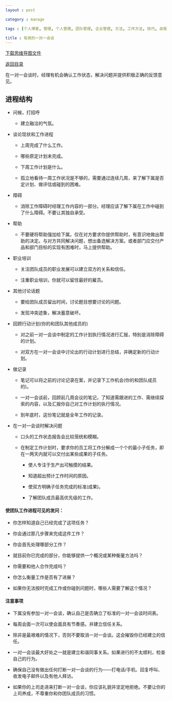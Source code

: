 ```yaml
---
layout : post

category : manage

tags : [个人博客, 管理, 个人管理, 团队管理, 企业管理, 方法, 工作方法, 技巧, 自我提升]

title : 有效的一对一会谈
---
```


[下载思维导图文件](https://www.mindmeister.com/external/drive/do_open?file_id=0B6K98da0px63b0RnNlJRdFhJSWM)

[返回目录](/manage/2013/04/07/Behind-closed-doors-secrets-of-great-management/)

在一对一会谈时，经理有机会确认工作状态，解决问题并提供积极正确的反馈意见。

## 进程结构

- 问候，打招呼

    - 建立融洽的气氛。

- 谈论现状和工作进程

    - 上周完成了什么工作。

    - 哪些原定计划未完成。

    - 下周工作计划是什么。

    - 孤立地看待一周工作状况是不够的，需要通过连续几周，来了解下属是否定计划、做评估或碰到的困难。

- 障碍

    - 消除工作障碍时经理工作内容的一部分。经理应该了解下属在工作中碰到了什么障碍。不要让其独自承受。

- 帮助

    - 不要硬将帮助强加给下属。仅在对方要求你提供帮助时，有意识地做出帮助的决定。与对方共同解决问题，想出备选解决方案。或者部门应交付产品和部门目标的实现有困难时，马上提供帮助。

- 职业培训

    - 关注团队成员的职业发展可以建立双方的关系和信任。

    - 注重职业培训，你就可以留住最好的雇员。

- 其他讨论话题

    - 要给团队成员留出时间，讨论题目想要讨论的问题。

    - 发现冲突迹象，解决蓄意破坏。

- 回顾行动计划(你的和团队其他成员的)

    - 对之前一对一会谈中制定的工作计划执行情况进行汇报，特别是消除障碍的计划。

    - 对双方在一对一会谈中讨论出的行动计划进行总结，并确定新的行动计划。

- 做记录

    - 笔记可以将之前的讨论记录在案，并记录下工作机会(你的和团队成员的)。

    - 一对一会谈前，回顾前几周会议的笔记，了知道需跟进的工作、需继续探索的内容，以及汇报你自己对工作计划的执行情况。

    - 到年底时，这份笔记就是全年工作的记录。

- 在一对一会谈时解决问题

    - 口头的工作状态报告会比较笼统和模糊。

    - 在制定工作计划时，要求你的员工将工作分解成一个个的最小子任务，即在一两天内就可以交付出某些成果的子任务。

        - 使人专注于生产出可触摸的结果。
        
        - 知道超出预计工作时间的原因。

        - 使双方明确子任务完成的标准(成果)。

        - 了解团队成员最高优先级的工作。

#### 使团队工作进程可见的发问：

- 你怎样知道自己已经完成了这项任务？

- 你会通过那几步骤来完成这件工作？

- 你会首先处理哪部分工作？

- 就目前你已完成的部分，你能够提供一个概况或某种衡量方法吗？

- 你需要和他人合作完成吗？

- 你怎么衡量工作是否有了进展？

- 如果你无法按时完成工作或你碰到问题时，哪些人需要了解这个情况？

#### 注意事项

- 下属没有参加一对一会谈，确认自己是否确立了标准的一对一会谈时间表。

- 每周会面一次可以使会面具有节奏感。并建立信任关系。

- 除非是最艰难的情况下，否则不要取消一对一会谈。这会摧毁你已经建立的信任。

- 一对一会谈最大好处之一就是建立和谐同事关系。如果进行的不太顺利，检查自己的行为。

- 确保自己没有做出任何打断一对一会谈的行为——打电话/手机、回复呼叫、收发电子邮件以及有他人拜访。

- 如果你的上司走进来打断一对一会谈，你应该礼貌并坚定地拒绝。不要让你的上司养成，不尊重你和你团队成员的习惯。